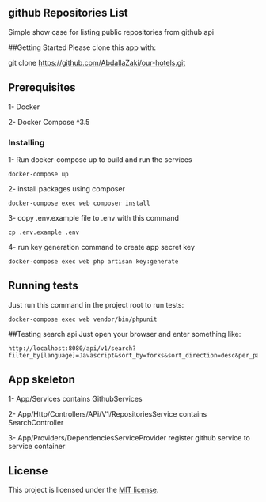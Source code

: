 

## github Repositories List 

Simple show case for listing public repositories from github api

##Getting Started
Please clone this app with:

git clone https://github.com/AbdallaZaki/our-hotels.git

## Prerequisites

1- Docker 

2- Docker Compose ^3.5

### Installing

1- Run docker-compose up to build and run the services

```
docker-compose up
```

2- install packages using composer

```
docker-compose exec web composer install
```

3- copy .env.example file to .env with this command

```
cp .env.example .env 
```

4- run key generation command to create app secret key

```
docker-compose exec web php artisan key:generate
```
## Running tests

Just run this command in the project root to run tests:

```
docker-compose exec web vendor/bin/phpunit
```
##Testing search api
Just open your browser and enter something like:

```
http://localhost:8080/api/v1/search?filter_by[language]=Javascript&sort_by=forks&sort_direction=desc&per_page=10
```

## App skeleton
1- App/Services contains GithubServices

2- App/Http/Controllers/APi/V1/RepositoriesService contains SearchController

3- App/Providers/DependenciesServiceProvider register github service to service container 

## License

This project is licensed under the [MIT license](https://opensource.org/licenses/MIT).
